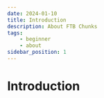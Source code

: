 ```yaml
---
date: 2024-01-10
title: Introduction
description: About FTB Chunks
tags:
    - beginner
    - about
sidebar_position: 1
---
```


# Introduction
